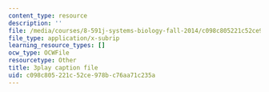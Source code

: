 ```yaml
---
content_type: resource
description: ''
file: /media/courses/8-591j-systems-biology-fall-2014/c098c805221c52ce978bc76aa71c235a_hfq1T9windg.vtt
file_type: application/x-subrip
learning_resource_types: []
ocw_type: OCWFile
resourcetype: Other
title: 3play caption file
uid: c098c805-221c-52ce-978b-c76aa71c235a
---
```

